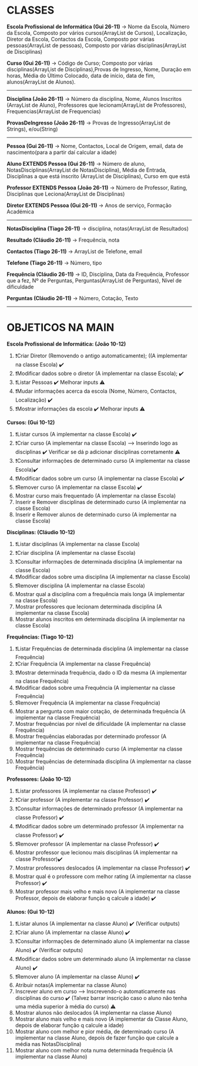 # CLASSES

**Escola Profissional de Informática (Gui 26-11)** -> Nome da Escola, Número da Escola, Composto por vários cursos(ArrayList de Cursos), Localização, Diretor da Escola, Contactos da Escola, Composto por várias pessoas(ArrayList de pessoas), Composto por várias disciplinas(ArrayList de Disciplinas)

**Curso (Gui 26-11)** -> Código de Curso; Composto por várias disciplinas(ArrayList de Disciplinas),Provas de Ingresso, Nome, Duração em horas, Média do Último Colocado, data de início, data de fim, alunos(ArrayList de Alunos).

***

**Disciplina (João 26-11)** -> Número da disciplina, Nome, Alunos Inscritos (ArrayList de Aluno), Professores que lecionam(ArrayList de Professores), Frequencias(ArrayList de Frequencias)

**ProvasDeIngresso (João 26-11)** -> Provas de Ingresso(ArrayList de Strings), e/ou(String)
***
**Pessoa (Gui 26-11)** ->  Nome, Contactos, Local de Origem, email, data de nascimento(para a partir daí calcular a idade)

**Aluno EXTENDS Pessoa (Gui 26-11)** -> Número de aluno, NotasDisciplinas(ArrayList de NotasDisciplina), Média de Entrada, Disciplinas a que está inscrito (ArrayList de Disciplinas), Curso em que está

**Professor EXTENDS Pessoa (João 26-11)** -> Número de Professor, Rating, Disciplinas que Leciona(ArrayList de Disciplinas)

**Diretor EXTENDS Pessoa (Gui 26-11)** -> Anos de serviço, Formação Académica
***
**NotasDisciplina (Tiago 26-11)** -> disciplina, notas(ArrayList de Resultados) 

**Resultado (Cláudio 26-11)** -> Frequência, nota 

**Contactos (Tiago 26-11)** -> ArrayList de Telefone, email

**Telefone (Tiago 26-11)** -> Número, tipo

**Frequência (Cláudio 26-11)** -> ID, Disciplina, Data da Frequência, Professor que a fez, Nº de Perguntas, Perguntas(ArrayList de Perguntas), Nível de dificuldade

**Perguntas (Cláudio 26-11)** -> Número, Cotação, Texto

***
# OBJETICOS NA MAIN

**Escola Profissional de Informática: (João 10-12)** 
1. :exclamation:Criar Diretor (Removendo o antigo automaticamente); ((A implementar na classe Escola) ✔️
2. :exclamation:Modificar dados sobre o diretor (A implementar na classe Escola); ✔️
3. :exclamation:Listar Pessoas ✔️ Melhorar inputs :warning:
4. :exclamation:Mudar informações acerca da escola (Nome, Número, Contactos, Localização) ✔️
5. :exclamation:Mostrar informações da escola ✔️ Melhorar inputs :warning:

**Cursos: (Gui 10-12)**
1. :exclamation:Listar cursos (A implementar na classe Escola) ✔️
2. :exclamation:Criar curso (A implementar na classe Escola) --> Inserindo logo as disciplinas  ✔️ Verificar se dá p adicionar disciplinas corretamente :warning:
3. :exclamation:Consultar informações de determinado curso (A implementar na classe Escola)✔️
4. :exclamation:Modificar dados sobre um curso (A implementar na classe Escola) ✔️
5. :exclamation:Remover curso (A implementar na classe Escola) ✔️
6. Mostrar curso mais frequentado (A implementar na classe Escola) 
7. Inserir e Remover disciplinas de determinado curso (A implementar na classe Escola)
8. Inserir e Remover alunos de determinado curso (A implementar na classe Escola)

**Disciplinas: (Cláudio 10-12)**
1. :exclamation:Listar disciplinas (A implementar na classe Escola)
2. :exclamation:Criar disciplina (A implementar na classe Escola)
3. :exclamation:Consultar informações de determinada disciplina (A implementar na classe Escola)
4. :exclamation:Modificar dados sobre uma disciplina (A implementar na classe Escola)
5. :exclamation:Remover disciplina (A implementar na classe Escola)
6. Mostrar qual a disciplina com a frequência mais longa (A implementar na classe Escola)
7. Mostrar professores que lecionam determinada disciplina (A implementar na classe Escola)
8. Mostrar alunos inscritos em determinada disciplina (A implementar na classe Escola)

**Frequências: (Tiago 10-12)**
1. :exclamation:Listar Frequências de determinada disciplina (A implementar na classe Frequência)
2. :exclamation:Criar Frequência (A implementar na classe Frequência)
3. :exclamation:Mostrar determinada frequência, dado o ID da mesma (A implementar na classe Frequência)
4. :exclamation:Modificar dados sobre uma Frequência (A implementar na classe Frequência)
5. :exclamation:Remover Frequência (A implementar na classe Frequência)
6. Mostrar a pergunta com maior cotação, de determinada frequência (A implementar na classe Frequência)
7. Mostrar frequências por nível de dificuldade (A implementar na classe Frequência)
8. Mostrar frequências elaboradas por determinado professor (A implementar na classe Frequência)
9. Mostrar frequências de determinado curso (A implementar na classe Frequência)
9. Mostrar frequências de determinada disciplina (A implementar na classe Frequência)

**Professores: (João 10-12)**
1. :exclamation:Listar professores (A implementar na classe Professor) ✔️
2. :exclamation:Criar professor (A implementar na classe Professor) ✔️
3. :exclamation:Consultar informações de determinado professor (A implementar na classe Professor) ✔️
4. :exclamation:Modificar dados sobre um determinado professor (A implementar na classe Professor) ✔️
5. :exclamation:Remover professor (A implementar na classe Professor) ✔️
6. Mostrar professor que lecionou mais disciplinas (A implementar na classe Professor)✔️
7. Mostrar professores deslocados (A implementar na classe Professor) ✔️
8. Mostrar qual é o professore com melhor rating (A implementar na classe Professor) ✔️
9. Mostrar professor mais velho e mais novo (A implementar na classe Professor, depois de elaborar função q calcule a idade) ✔️

**Alunos: (Gui 10-12)**
1. :exclamation:Listar alunos (A implementar na classe Aluno) ✔️ (Verificar outputs)
2. :exclamation:Criar aluno (A implementar na classe Aluno) ✔️
3. :exclamation:Consultar informações de determinado aluno (A implementar na classe Aluno) ✔️ (Verificar outputs)
4. :exclamation:Modificar dados sobre um determinado aluno (A implementar na classe Aluno) ✔️
5. :exclamation:Remover aluno (A implementar na classe Aluno) ✔️
6. Atribuir notas(A implementar na classe Aluno)
7. Inscrever aluno em curso --> Inscrevendo-o automaticamente nas disciplinas do curso ✔️ (Talvez barrar inscrição caso o aluno não tenha uma média superior à média do curso) :warning:
8. Mostrar alunos não deslocados (A implementar na classe Aluno)
9. Mostrar aluno mais velho e mais novo (A implementar da Classe Aluno, depois de elaborar função q calcule a idade)
10. Mostrar aluno com melhor e pior média, de determinado curso (A implementar na classe Aluno, depois de fazer função que calcule a média nas NotasDisciplina)
11. Mostrar aluno com melhor nota numa determinada frequência (A implementar na classe Aluno)
